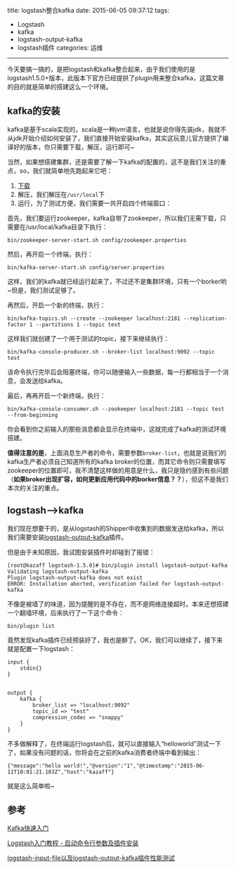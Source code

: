 title: logstash整合kafka
date: 2015-06-05 09:37:12
tags: 
- Logstash
- kafka
- logstash-output-kafka
- logstash插件
categories: 运维
---

今天要搞一搞的，是把logstash和kafka整合起来，由于我们使用的是logstash1.5.0+版本，此版本下官方已经提拱了plugin用来整合kafka，这篇文章的目的就是简单的搭建这么一个环境。

kafka的安装
---

kafka是基于scala实现的，scala是一种jvm语言，也就是说你得先装jdk，我就不从jdk开始介绍如何安装了，我们直接开始安装kafka，其实这玩意儿官方提供了编译好的版本，你只需要下载，解压，运行即可~
<!--more-->
当然，如果想搭建集群，还是需要了解一下kafka的配置的，这不是我们关注的重点，so，我们就简单地先跑起来它吧：

1. [下载](http://kafka.apache.org/downloads.html)
2. 解压，我们解压在`/usr/local`下
3. 运行，为了测试方便，我们需要一共开启四个终端窗口：

首先，我们要运行zookeeper，kafka自带了zookeeper，所以我们无需下载，只需要在/usr/local/kafka目录下执行：

	bin/zookeeper-server-start.sh config/zookeeper.properties

然后，再开启一个终端，执行：

	bin/kafka-server-start.sh config/server.properties

这样，我们的kafka就已经运行起来了，不过还不是集群环境，只有一个borker哟~但是，我们测试足够了。

再然后，开启一个新的终端，执行：

	bin/kafka-topics.sh --create --zookeeper localhost:2181 --replication-factor 1 --partitions 1 --topic test

这样我们就创建了一个用于测试的topic，接下来继续执行：

	bin/kafka-console-producer.sh --broker-list localhost:9092 --topic test

该命令执行完毕后会阻塞终端，你可以随便输入一些数据，每一行都相当于一个消息，会发送给kafka。

最后，再再开启一个新终端，执行：

	bin/kafka-console-consumer.sh --zookeeper localhost:2181 --topic test --from-beginning

你会看到你之前输入的那些消息都会显示在终端中，这就完成了kafka的测试环境搭建。

**值得注意的是**，上面消息生产者的命令，需要参数`broker-list`，也就是说我们的kafka生产者必须自己知道所有的kafka broker的位置，而其它命令则只需要填写zookeeper的位置即可，我不清楚这样做的用意是什么，我只是隐约感到有些问题（**如果broker出现扩容，如何更新应用代码中的borker信息？？**），但这不是我们本次的关注的重点。




logstash-->kafka
---

我们现在想要干的，是从logstash的Shipper中收集到的数据发送给kafka，所以我们需要安装[logstash-output-kafka](https://github.com/logstash-plugins/logstash-output-kafka)插件。

但是由于未知原因，我试图安装插件时却碰到了报错：

	[root@kazaff logstash-1.5.0]# bin/plugin install logstash-output-kafka
	Validating logstash-output-kafka
	Plugin logstash-output-kafka does not exist
	ERROR: Installation aborted, verification failed for logstash-output-kafka 

不像是被墙了的味道，因为提醒的是不存在，而不是网络连接超时。本来还想搭建一个翻墙环境，后来执行了一下这个命令：

	bin/plugin list  

竟然发现kafka插件已经预装好了，我也是醉了。OK，我们可以继续了，接下来就是配置一下logstash：

	input {
		stdin{}
	}
	
	
	output {
		kafka {
			broker_list => "localhost:9092"
			topic_id => "test"
			compression_codec => "snappy"
		}
	}

不多做解释了，在终端运行logstash后，就可以直接输入“helloworld”测试一下了，如果没有问题的话，你将会在之前的kafka消费者终端中看到输出：

	{"message":"hello world!","@version":"1","@timestamp":"2015-06-11T10:01:21.183Z","host":"kazaff"}

就是这么简单啦~

	
参考
---

[Kafka快速入门](http://colobu.com/2014/08/06/kafka-quickstart/#show-last-Point)

[Logstash入门教程 - 启动命令行参数及插件安装](http://corejava2008.iteye.com/blog/2215545)

[logstash-input-file以及logstash-output-kafka插件性能测试](http://bigbo.github.io/pages/2015/03/26/logstash_performance/)